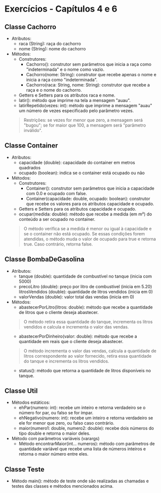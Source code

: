 # Exercícios - Capítulos 4 e 6

## Classe Cachorro

- Atributos:
    - raca (String): raça do cachorro
    - nome (String): nome do cachorro
- Métodos:
    - Construtores:
        - Cachorro(): construtor sem parâmetros que inicia a raça como "indeterminada" e o nome como vazio.
        - Cachorro(nome: String): construtor que recebe apenas o nome e inicia a raça como "indeterminada".
        - Cachorro(raca: String, nome: String): construtor que recebe a raça e o nome do cachorro.
    - Getters e Setters para os atributos raca e nome.
    - latir(): método que imprime na tela a mensagem "auau".
    - latirRepetido(vezes: int): método que imprime a mensagem "auau" um número de vezes especificado pelo parâmetro vezes. 
    > Restrições: se vezes for menor que zero, a mensagem será "bugou"; se for maior que 100, a mensagem será "parâmetro inválido".
## Classe Container
- Atributos:
    - capacidade (double): capacidade do container em metros quadrados
    - ocupado (boolean): indica se o container está ocupado ou não
- Métodos:
    - Construtores:
        - Container(): construtor sem parâmetros que inicia a capacidade com 0.0 e ocupado com false.
        - Container(capacidade: double, ocupado: boolean): construtor que recebe os valores para os atributos capacidade e ocupado.
    - Getters e Setters para os atributos capacidade e ocupado.
    - ocupar(medida: double): método que recebe a medida (em m²) do conteúdo a ser ocupado no container. 
    > O método verifica se a medida é menor ou igual à capacidade e se o container não está ocupado. Se essas condições forem atendidas, o método muda o valor de ocupado para true e retorna true. Caso contrário, retorna false.
## Classe BombaDeGasolina
- Atributos:
    - tanque (double): quantidade de combustível no tanque (inicia com 5000)
    - precoLitro (double): preço por litro de combustível (inicia em 5.20)
litrosVendidos (double): quantidade de litros vendidos (inicia em 0)
    - valorVendas (double): valor total das vendas (inicia em 0)
- Métodos:
    - abastecerPorLitro(litros: double): método que recebe a quantidade de litros que o cliente deseja abastecer. 
    > O método retira essa quantidade do tanque, incrementa os litros vendidos e calcula e incrementa o valor das vendas.
    - abastecerPorDinheiro(valor: double): método que recebe a quantidade em reais que o cliente deseja abastecer. 
    > O método incrementa o valor das vendas, calcula a quantidade de litros correspondente ao valor fornecido, retira essa quantidade do tanque e incrementa os litros vendidos.
    - status(): método que retorna a quantidade de litros disponíveis no tanque.
## Classe Util
- Métodos estáticos:
    - ehPar(numero: int): recebe um inteiro e retorna verdadeiro se o número for par, ou falso se for ímpar.
    - ehNegativo(numero: int): recebe um inteiro e retorna verdadeiro se ele for menor que zero, ou falso caso contrário.
    - maior(numero1: double, numero2: double): recebe dois números do tipo double e retorna o maior deles.
- Método com parâmetros variáveis (varargs)
    - Método encontrarMaior(int... numeros): método com parâmetros de quantidade variável que recebe uma lista de números inteiros e retorna o maior número entre eles.
## Classe Teste
- Método main(): método de teste onde são realizadas as chamadas e testes das classes e métodos mencionados acima.